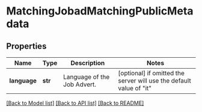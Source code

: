 # MatchingJobadMatchingPublicMetadata


## Properties
Name | Type | Description | Notes
------------ | ------------- | ------------- | -------------
**language** | **str** | Language of the Job Advert. | [optional]  if omitted the server will use the default value of "it"

[[Back to Model list]](../README.md#documentation-for-models) [[Back to API list]](../README.md#documentation-for-api-endpoints) [[Back to README]](../README.md)


